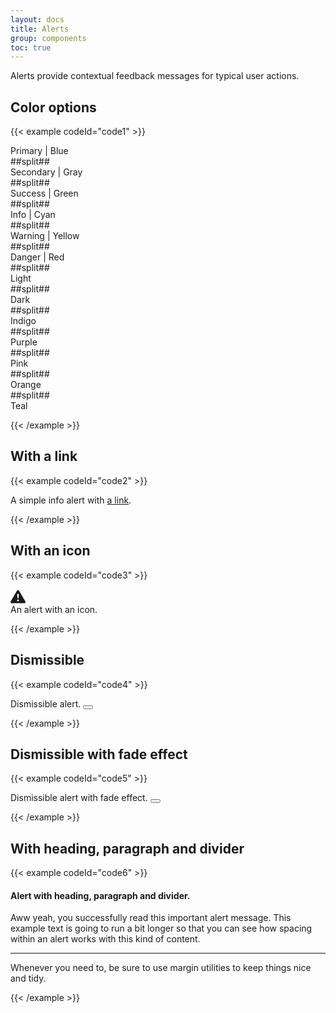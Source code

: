```yaml
---
layout: docs
title: Alerts
group: components
toc: true
---
```


<p class="fs-4 ms-0 mb-4 text-secondary">Alerts provide contextual feedback messages for typical user actions.</p>

## Color options
{{< example codeId="code1" >}}

<div class="alert alert-primary" role="alert">
  Primary | Blue
</div>
##split##
<div class="alert alert-secondary" role="alert">
  Secondary | Gray
</div>
##split##
<div class="alert alert-success" role="alert">
  Success | Green
</div>
##split##
<div class="alert alert-info" role="alert">
  Info | Cyan
</div>
##split##
<div class="alert alert-warning" role="alert">
  Warning | Yellow
</div>
##split##
<div class="alert alert-danger" role="alert">
  Danger | Red
</div>
##split##
<div class="alert alert-light" role="alert">
  Light
</div>
##split##
<div class="alert alert-dark" role="alert">
  Dark
</div>
##split##
<div class="alert alert-indigo" role="alert">
  Indigo
</div>
##split##
<div class="alert alert-purple" role="alert">
  Purple
</div>
##split##
<div class="alert alert-pink" role="alert">
  Pink
</div>
##split##
<div class="alert alert-orange" role="alert">
  Orange
</div>
##split##
<div class="alert alert-teal" role="alert">
  Teal
</div>

{{< /example >}}

## With a link
{{< example codeId="code2" >}}

<div class="alert alert-info" role="alert">
  A simple info alert with <a href="#" class="alert-link">a link</a>.
</div>

{{< /example >}}

## With an icon
{{< example codeId="code3" >}}

<div class="alert alert-danger d-flex align-items-center" role="alert">
 <svg xmlns="http://www.w3.org/2000/svg" width="24" height="24" fill="currentColor"
      class="bi bi-exclamation-triangle-fill flex-shrink-0 me-2" viewBox="0 0 16 16" role="img"
      aria-label="Warning:">
   <path d="M8.982 1.566a1.13 1.13 0 0 0-1.96 0L.165 13.233c-.457.778.091 1.767.98 1.767h13.713c.889 0 1.438-.99.98-1.767L8.982 1.566zM8 5c.535 0 .954.462.9.995l-.35 3.507a.552.552 0 0 1-1.1 0L7.1 5.995A.905.905 0 0 1 8 5zm.002 6a1 1 0 1 1 0 2 1 1 0 0 1 0-2z"/>
 </svg>
 <div>An alert with an icon.</div>
</div>

{{< /example >}}

## Dismissible
{{< example codeId="code4" >}}

<div class="alert alert-pink alert-dismissible" role="alert">
  Dismissible alert.
  <button type="button" class="btn-close" data-bs-dismiss="alert" aria-label="Close"></button>
</div>

{{< /example >}}

## Dismissible with fade effect
{{< example codeId="code5" >}}

<div class="alert alert-purple alert-dismissible fade show" role="alert">
  Dismissible alert with fade effect.
  <button type="button" class="btn-close" data-bs-dismiss="alert" aria-label="Close"></button>
</div>

{{< /example >}}

## With heading, paragraph and divider
{{< example codeId="code6" >}}

<div class="alert alert-success" role="alert">
  <h4 class="alert-heading">Alert with heading, paragraph and divider.</h4>
  <p>
    Aww yeah, you successfully read this important alert message. This example text is going to run a bit longer
    so that you can see how spacing within an alert works with this kind of content.
  </p>
  <hr>
  <p class="mb-0">Whenever you need to, be sure to use margin utilities to keep things nice and tidy.</p>
</div>

{{< /example >}}
